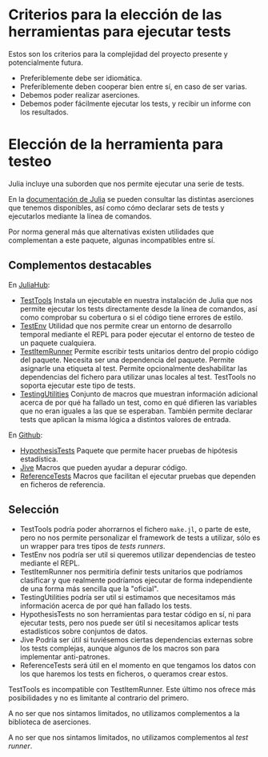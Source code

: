 # Criterios para la elección de las herramientas para ejecutar tests

Estos son los criterios para la complejidad del proyecto presente y potencialmente futura.

* Preferiblemente debe ser idiomática.
* Preferiblemente deben cooperar bien entre sí, en caso de ser varias.
* Debemos poder realizar aserciones.
* Debemos poder fácilmente ejecutar los tests, y recibir un informe con los resultados.

# Elección de la herramienta para testeo

Julia incluye una suborden que nos permite ejecutar una serie de tests.

En la [documentación de Julia](https://docs.julialang.org/en/v1/stdlib/Test/)
se pueden consultar las distintas aserciones que tenemos disponibles, así como 
cómo declarar sets de tests y ejecutarlos mediante la línea de comandos.

Por norma general más que alternativas existen utilidades que complementan a este
paquete, algunas incompatibles entre sí.

## Complementos destacables

En [JuliaHub](https://juliahub.com/ui/Search?q=test&type=packages):

* [TestTools](https://juliahub.com/ui/Packages/General/TestTools) Instala un ejecutable
en nuestra instalación de Julia que nos permite ejecutar los tests directamente desde
la línea de comandos, así como comprobar su cobertura o si el código tiene errores de estilo.
* [TestEnv](https://juliahub.com/ui/Packages/General/TestEnv) Utilidad que nos permite crear
un entorno de desarrollo temporal mediante el REPL para poder ejecutar el entorno de testeo
de un paquete cualquiera.
* [TestItemRunner](https://juliahub.com/ui/Packages/General/TestItemRunner) Permite escribir
tests unitarios dentro del propio código del paquete. Necesita ser una dependencia del
paquete. Permite asignarle una etiqueta al test. Permite opcionalmente deshabilitar las
dependencias del fichero para utilizar unas locales al test. TestTools no soporta ejecutar
este tipo de tests.
* [TestingUtilities](https://juliahub.com/ui/Packages/General/TestingUtilities) Conjunto de
macros que muestran información adicional acerca de por qué ha fallado un test, como en qué
difieren las variables que no eran iguales a las que se esperaban. También permite declarar
tests que aplican la misma lógica a distintos valores de entrada.

En [Github](https://github.com/search?q=test+language%3AJulia+&type=repositories):

* [HypothesisTests](https://github.com/JuliaStats/HypothesisTests.jl) Paquete que permite
hacer pruebas de hipótesis estadística. 
* [Jive](https://github.com/wookay/Jive.jl) Macros que pueden ayudar a depurar código.
* [ReferenceTests](https://github.com/JuliaTesting/ReferenceTests.jl) Macros que facilitan el
ejecutar pruebas que dependen en ficheros de referencia.

## Selección

* TestTools podría poder ahorrarnos el fichero `make.jl`, o parte de este, pero no nos permite
personalizar el framework de tests a utilizar, sólo es un wrapper para tres tipos de *tests runners*.
* TestEnv nos podría ser util si queremos utilizar dependencias de testeo mediante el REPL.
* TestItemRunner nos permitiría definir tests unitarios que podríamos clasificar y que realmente
podríamos ejecutar de forma independiente de una forma más sencilla que la "oficial".
* TestingUtilities podría ser util si estimamos que necesitamos más información acerca de por qué
han fallado los tests.
* HypothesisTests no son herramientas para testar código en sí, ni para ejecutar tests, pero nos puede ser útil si necesitamos aplicar tests estadísticos sobre conjuntos de datos.
* Jive Podría ser útil si tuviésemos ciertas dependencias externas sobre los tests complejas,
aunque algunos de los macros son para implementar anti-patrones.
* ReferenceTests será útil en el momento en que tengamos los datos con los que haremos los tests
en ficheros, o queramos crear estos.

TestTools es incompatible con TestItemRunner. Este último nos ofrece más posibilidades y no es
limitante al contrario del primero.

A no ser que nos sintamos limitados, no utilizamos complementos a la biblioteca de aserciones.

A no ser que nos sintamos limitados, no utilizamos complementos al *test runner*.
